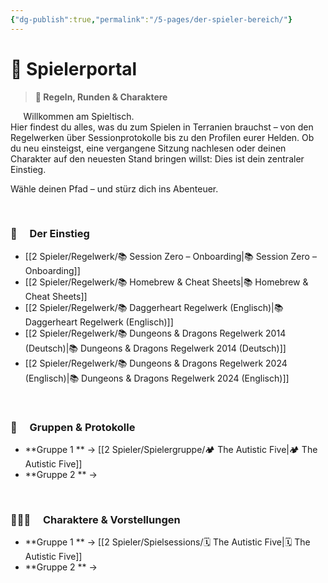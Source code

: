 ```yaml
---
{"dg-publish":true,"permalink":"/5-pages/der-spieler-bereich/"}
---
```


# 🎲 **Spielerportal**

> **🧭 Regeln, Runden & Charaktere**

$\quad$
Willkommen am Spieltisch.  
Hier findest du alles, was du zum Spielen in Terranien brauchst – von den Regelwerken über Sessionprotokolle bis zu den Profilen eurer Helden. Ob du neu einsteigst, eine vergangene Sitzung nachlesen oder deinen Charakter auf den neuesten Stand bringen willst: Dies ist dein zentraler Einstieg.

Wähle deinen Pfad – und stürz dich ins Abenteuer.

$\quad$

### 📖$\quad$**Der Einstieg**
- [[2 Spieler/Regelwerk/📚 Session Zero – Onboarding\|📚 Session Zero – Onboarding]]
- [[2 Spieler/Regelwerk/📚 Homebrew & Cheat Sheets\|📚 Homebrew & Cheat Sheets]]
- [[2 Spieler/Regelwerk/📚 Daggerheart Regelwerk (Englisch)\|📚 Daggerheart Regelwerk (Englisch)]]
- [[2 Spieler/Regelwerk/📚 Dungeons & Dragons Regelwerk 2014 (Deutsch)\|📚 Dungeons & Dragons Regelwerk 2014 (Deutsch)]]
- [[2 Spieler/Regelwerk/📚 Dungeons & Dragons Regelwerk 2024 (Englisch)\|📚 Dungeons & Dragons Regelwerk 2024 (Englisch)]]

$\quad$

### 👥$\quad$**Gruppen & Protokolle**
- **Gruppe 1 ** → [[2 Spieler/Spielergruppe/🏕️ The Autistic Five\|🏕️ The Autistic Five]]  
- **Gruppe 2 ** → 

$\quad$

### 🧑‍🤝‍🧑$\quad$**Charaktere & Vorstellungen**
- **Gruppe 1 ** → [[2 Spieler/Spielsessions/🗓️ The Autistic Five\|🗓️ The Autistic Five]]  
- **Gruppe 2 ** →